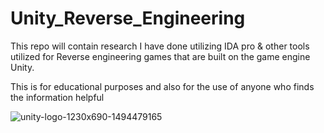 # Unity_Reverse_Engineering
This repo will contain research I have done utilizing IDA pro & other tools utilized for Reverse engineering games that are built on the game engine Unity.

This is for educational purposes and also for the use of anyone who finds the information helpful

![unity-logo-1230x690-1494479165](https://github.com/user-attachments/assets/c6108f4f-5105-4349-8a9e-a522e08d39f7)

